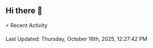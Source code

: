 ## Hi there 👋

⚡ Recent Activity
<!--RECENT_ACTIVITY:start-->
<!--RECENT_ACTIVITY:end-->
<!--RECENT_ACTIVITY:last_update-->
Last Updated: Thursday, October 16th, 2025, 12:27:42 PM
<!--RECENT_ACTIVITY:last_update_end-->
